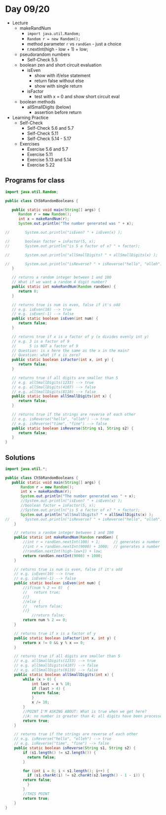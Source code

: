 # Day 09/20

+ Lecture
  - makeRandNum
    - `import java.util.Random;`
    - `Random r = new Random();`
    - method parameter `r` vs `randGen` - just a choice
    - r.nextInt(high - low + 1)	+ low;
  - pseudorandom numbers
    - Self-Check 5.5
  - boolean zen and short circuit evaluation
    - isEven
      - show with if/else statement
      - return false without else
      - show with single return
    - isFactor
      - test with x = 0 and show short circuit eval
  - boolean methods
    - allSmallDigits (below)
      - assertion before return
+ Learning Practice
  - Self-Check
    - Self-Check 5.6 and 5.7
    - Self-Check 5.11
    - Self-Check 5.14 - 5.17
  - Exercises
    - Exercise 5.6 and 5.7
    - Exercise 5.11
    - Exercise 5.13 and 5.14
    - Exercise 5.22

## Programs for class
```java
import java.util.Random;

public class Ch5bRandomBooleans {

   public static void main(String[] args) {
      Random r = new Random();
      int x = makeRandNum(r);
      System.out.println("The number generated was " + x);

//       System.out.println("isEven? " + isEven(x) );

//       boolean factor = isFactor(5, x);
//       System.out.println("is 5 a factor of x? " + factor);

//       System.out.println("allSmallDigits? " + allSmallDigits(x) );

//       System.out.println("isReverse? " + isReverse("hello", "olleh") );
   }

   // returns a random integer between 1 and 100
   // What if we want a random 4 digit number?
   public static int makeRandNum(Random randGen) {
      return 0;
   }

   // returns true is num is even, false if it's odd
   // e.g. isEven(10) --> true
   // e.g. isEven(-1) --> false
   public static boolean isEven(int num) {
      return false;
   }

   // returns true if x is a factor of y (x divides evenly int y)
   // e.g. 3 is a factor of 9
   //      5 is NOT a factor of 9
   // Question: is x here the same as the x in the main?
   // Question: what if x is zero?
   public static boolean isFactor(int x, int y) {
      return false;
   }

   // returns true if all digits are smaller than 5
   // e.g. allSmallDigits(1233) --> true
   // e.g. allSmallDigits(4107) --> false
   // e.g. allSmallDigits(8110) --> false
   public static boolean allSmallDigits(int x) {
      return false;
   }

   // returns true if the strings are reverse of each other
   // e.g. isReverse("hello", "olleh") --> true
   // e.g. isReverse("time", "fine") --> false
   public static boolean isReverse(String s1, String s2) {
      return false;
   }
}
```

## Solutions
```java
import java.util.*;

public class Ch5bRandomBooleans {
   public static void main(String[] args) {
       Random r = new Random();
       int x = makeRandNum(r);
       System.out.println("The number generated was " + x);
       //System.out.println("isEven? " + isEven(x) );
       //boolean factor = isFactor(5, x);
       //System.out.println("is 5 a factor of x? " + factor);
       System.out.println("allSmallDigits? " + allSmallDigits(x) );
//       System.out.println("isReverse? " + isReverse("hello", "olleh") );
	}

	// returns a random integer between 1 and 100
	public static int makeRandNum(Random randGen) {
	    //int r = randGen.nextInt(100) + 1;		 // generates a number 1-100
	    //int r = randGen.nextInt(9000) + 1000;	 // generates a number 1000-9999
	    //randGen.nextInt(high-low+1) + low;
	    return randGen.nextInt(9000) + 1000;
	}

	// returns true is num is even, false if it's odd
	// e.g. isEven(10) --> true
	// e.g. isEven(-1) --> false
	public static boolean isEven(int num) {
	    //if(num % 2 == 0)	{
	    //   return true;
	    //}
	    //else {
	    //   return false;
	    //}
    	    //return false;
	    return num % 2 == 0;
	}

	// returns true if x is a factor of y
	public static boolean isFactor(int x, int y) {
	    return x != 0 && y % x == 0;
	}

	// returns true if all digits are smaller than 5
	// e.g. allSmallDigits(1233) --> true
	// e.g. allSmallDigits(4107) --> false
	// e.g. allSmallDigits(8110) --> false
	public static boolean allSmallDigits(int x) {
	    while (x > 0) {
	        int last = x % 10;
	        if (last > 4) {
		    return false;
	        }
	        x /= 10;
	    }
	    //POINT I'M ASKING ABOUT: What is true when we get here?
	    //A: no number is greater than 4; all digits have been processed
	    return true;
	}

	// returns true if the strings are reverse of each other
	// e.g. isReverse("hello", "olleh") --> true
	// e.g. isReverse("time", "fine") --> false
	public static boolean isReverse(String s1, String s2) {
	    if (s1.length() != s2.length()) {
	      return false;
	    }

	    for (int i = 0; i < s1.length(); i++) {
	      if (s1.charAt(i) != s2.charAt(s2.length() - 1 - i)) {
		return false;
	      }
	    }
	    //THIS POINT
	    return true;
	}
}
```
